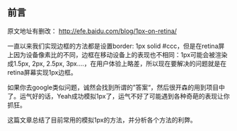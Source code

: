 前言
-------

原文地址有删改： http://efe.baidu.com/blog/1px-on-retina/

一直以来我们实现边框的方法都是设置border: 1px solid #ccc，但是在retina屏上因为设备像素比的不同，边框在移动设备上的表现也不相同：1px可能会被渲染成1.5px, 2px, 2.5px, 3px....，在用户体验上略差，所以现在要解决的问题就是在retina屏幕实现1px边框。

如果你去google类似问题，诚然会找到所谓的”答案“，然后很开森的用到项目中了。运气好的话，Yeah成功模拟1px了，运气不好了可能遇到各种奇葩的表现让你抓狂。

这篇文章总结了目前常用的模拟1px的方法，并分析各个方法的利弊。

